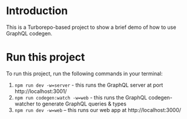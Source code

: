 # Introduction

This is a Turborepo-based project to show a brief demo of how to use GraphQL codegen.

# Run this project

To run this project, run the following commands in your terminal:
1. `npm run dev -w=server` - this runs the GraphQL server at port http://localhost:3001/
2. `npm run codegen:watch -w=web` - this runs the GraphQL codegen-watcher to generate GraphQL queries & types
3. `npm run dev -w=web` – this runs our web app at http://localhost:3000/
